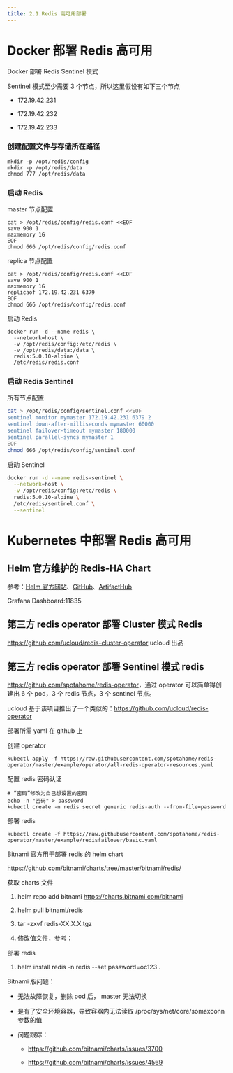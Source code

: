```yaml
---
title: 2.1.Redis 高可用部署
---
```


# Docker 部署 Redis 高可用

Docker 部署 Redis Sentinel 模式

Sentinel 模式至少需要 3 个节点，所以这里假设有如下三个节点

- 172.19.42.231

- 172.19.42.232

- 172.19.42.233

### 创建配置文件与存储所在路径

    mkdir -p /opt/redis/config
    mkdir -p /opt/redis/data
    chmod 777 /opt/redis/data

### 启动 Redis

master 节点配置

    cat > /opt/redis/config/redis.conf <<EOF
    save 900 1
    maxmemory 1G
    EOF
    chmod 666 /opt/redis/config/redis.conf

replica 节点配置

    cat > /opt/redis/config/redis.conf <<EOF
    save 900 1
    maxmemory 1G
    replicaof 172.19.42.231 6379
    EOF
    chmod 666 /opt/redis/config/redis.conf

启动 Redis

    docker run -d --name redis \
      --network=host \
      -v /opt/redis/config:/etc/redis \
      -v /opt/redis/data:/data \
      redis:5.0.10-alpine \
      /etc/redis/redis.conf

### 启动 Redis Sentinel

所有节点配置

```bash
cat > /opt/redis/config/sentinel.conf <<EOF
sentinel monitor mymaster 172.19.42.231 6379 2
sentinel down-after-milliseconds mymaster 60000
sentinel failover-timeout mymaster 180000
sentinel parallel-syncs mymaster 1
EOF
chmod 666 /opt/redis/config/sentinel.conf
```

启动 Sentinel

```bash
docker run -d --name redis-sentinel \
  --network=host \
  -v /opt/redis/config:/etc/redis \
  redis:5.0.10-alpine \
  /etc/redis/sentinel.conf \
  --sentinel
```

# Kubernetes 中部署 Redis 高可用

## Helm 官方维护的 Redis-HA Chart

参考：[Helm 官方网站](https://github.com/helm/charts/tree/master/stable/redis-ha)、[GitHub](https://github.com/DandyDeveloper/charts)、[ArtifactHub](https://artifacthub.io/packages/helm/dandydev-charts/redis-ha)

Grafana Dashboard:11835

## 第三方 redis operator 部署 Cluster 模式 Redis

<https://github.com/ucloud/redis-cluster-operator> ucloud 出品

## 第三方 redis operator 部署 Sentinel 模式 redis

<https://github.com/spotahome/redis-operator>，通过 operator 可以简单得创建出 6 个 pod，3 个 redis 节点，3 个 sentinel 节点。

ucloud 基于该项目推出了一个类似的：<https://github.com/ucloud/redis-operator>

部署所需 yaml 在 github 上

创建 operator

    kubectl apply -f https://raw.githubusercontent.com/spotahome/redis-operator/master/example/operator/all-redis-operator-resources.yaml

配置 redis 密码认证

    # “密码”修改为自己想设置的密码
    echo -n "密码" > password
    kubectl create -n redis secret generic redis-auth --from-file=password

部署 redis

    kubectl create -f https://raw.githubusercontent.com/spotahome/redis-operator/master/example/redisfailover/basic.yaml

Bitnami 官方用于部署 redis 的 helm chart

<https://github.com/bitnami/charts/tree/master/bitnami/redis/>

获取 charts 文件

1. helm repo add bitnami <https://charts.bitnami.com/bitnami>

2. helm pull bitnami/redis

3. tar -zxvf redis-XX.X.X.tgz

4. 修改值文件，参考：

部署 redis

1. helm install redis -n redis --set password=oc123 .

Bitnami 版问题：

- 无法故障恢复，删除 pod 后， master 无法切换

- 是有了安全环境容器，导致容器内无法读取 /proc/sys/net/core/somaxconn 参数的值

- 问题跟踪：

  - <https://github.com/bitnami/charts/issues/3700>

  - <https://github.com/bitnami/charts/issues/4569>
